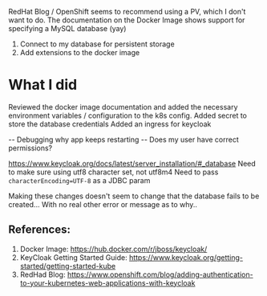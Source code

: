 
RedHat Blog / OpenShift seems to recommend using a PV, which I don't want to do.
The documentation on the Docker Image shows support for specifying a MySQL database (yay)

1. Connect to my database for persistent storage
1. Add extensions to the docker image



# What I did
Reviewed the docker image documentation and added the necessary environment variables / configuration to the k8s config.
Added secret to store the database credentials
Added an ingress for keycloak

-- Debugging why app keeps restarting
    -- Does my user have correct permissions?
    
https://www.keycloak.org/docs/latest/server_installation/#_database
Need to make sure using utf8 character set, not utf8m4
Need to pass `characterEncoding=UTF-8` as a JDBC param

Making these changes doesn't seem to change that the database fails to be created... With no real other 
    error or message as to why..

## References:
1. Docker Image: https://hub.docker.com/r/jboss/keycloak/
1. KeyCloak Getting Started Guide: https://www.keycloak.org/getting-started/getting-started-kube
1. RedHad Blog: https://www.openshift.com/blog/adding-authentication-to-your-kubernetes-web-applications-with-keycloak
